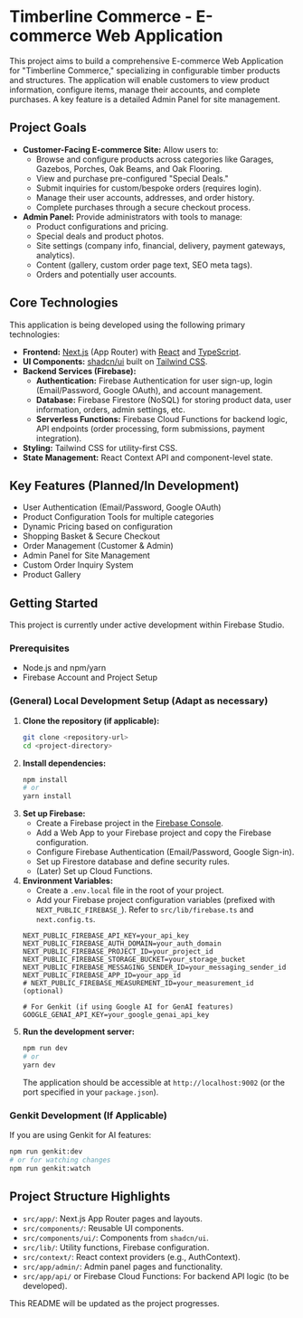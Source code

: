 # Timberline Commerce - E-commerce Web Application

This project aims to build a comprehensive E-commerce Web Application for "Timberline Commerce," specializing in configurable timber products and structures. The application will enable customers to view product information, configure items, manage their accounts, and complete purchases. A key feature is a detailed Admin Panel for site management.

## Project Goals

- **Customer-Facing E-commerce Site:** Allow users to:
    - Browse and configure products across categories like Garages, Gazebos, Porches, Oak Beams, and Oak Flooring.
    - View and purchase pre-configured "Special Deals."
    - Submit inquiries for custom/bespoke orders (requires login).
    - Manage their user accounts, addresses, and order history.
    - Complete purchases through a secure checkout process.
- **Admin Panel:** Provide administrators with tools to manage:
    - Product configurations and pricing.
    - Special deals and product photos.
    - Site settings (company info, financial, delivery, payment gateways, analytics).
    - Content (gallery, custom order page text, SEO meta tags).
    - Orders and potentially user accounts.

## Core Technologies

This application is being developed using the following primary technologies:

- **Frontend:** [Next.js](https://nextjs.org/) (App Router) with [React](https://reactjs.org/) and [TypeScript](https://www.typescriptlang.org/).
- **UI Components:** [shadcn/ui](https://ui.shadcn.com/) built on [Tailwind CSS](https://tailwindcss.com/).
- **Backend Services (Firebase):**
    - **Authentication:** Firebase Authentication for user sign-up, login (Email/Password, Google OAuth), and account management.
    - **Database:** Firebase Firestore (NoSQL) for storing product data, user information, orders, admin settings, etc.
    - **Serverless Functions:** Firebase Cloud Functions for backend logic, API endpoints (order processing, form submissions, payment integration).
- **Styling:** Tailwind CSS for utility-first CSS.
- **State Management:** React Context API and component-level state.

## Key Features (Planned/In Development)

- User Authentication (Email/Password, Google OAuth)
- Product Configuration Tools for multiple categories
- Dynamic Pricing based on configuration
- Shopping Basket & Secure Checkout
- Order Management (Customer & Admin)
- Admin Panel for Site Management
- Custom Order Inquiry System
- Product Gallery

## Getting Started

This project is currently under active development within Firebase Studio.

### Prerequisites

- Node.js and npm/yarn
- Firebase Account and Project Setup

### (General) Local Development Setup (Adapt as necessary)

1.  **Clone the repository (if applicable):**
    ```bash
    git clone <repository-url>
    cd <project-directory>
    ```
2.  **Install dependencies:**
    ```bash
    npm install
    # or
    yarn install
    ```
3.  **Set up Firebase:**
    - Create a Firebase project in the [Firebase Console](https://console.firebase.google.com/).
    - Add a Web App to your Firebase project and copy the Firebase configuration.
    - Configure Firebase Authentication (Email/Password, Google Sign-in).
    - Set up Firestore database and define security rules.
    - (Later) Set up Cloud Functions.
4.  **Environment Variables:**
    - Create a `.env.local` file in the root of your project.
    - Add your Firebase project configuration variables (prefixed with `NEXT_PUBLIC_FIREBASE_`). Refer to `src/lib/firebase.ts` and `next.config.ts`.
    ```env
    NEXT_PUBLIC_FIREBASE_API_KEY=your_api_key
    NEXT_PUBLIC_FIREBASE_AUTH_DOMAIN=your_auth_domain
    NEXT_PUBLIC_FIREBASE_PROJECT_ID=your_project_id
    NEXT_PUBLIC_FIREBASE_STORAGE_BUCKET=your_storage_bucket
    NEXT_PUBLIC_FIREBASE_MESSAGING_SENDER_ID=your_messaging_sender_id
    NEXT_PUBLIC_FIREBASE_APP_ID=your_app_id
    # NEXT_PUBLIC_FIREBASE_MEASUREMENT_ID=your_measurement_id (optional)

    # For Genkit (if using Google AI for GenAI features)
    GOOGLE_GENAI_API_KEY=your_google_genai_api_key
    ```
5.  **Run the development server:**
    ```bash
    npm run dev
    # or
    yarn dev
    ```
    The application should be accessible at `http://localhost:9002` (or the port specified in your `package.json`).

### Genkit Development (If Applicable)
If you are using Genkit for AI features:
```bash
npm run genkit:dev
# or for watching changes
npm run genkit:watch
```

## Project Structure Highlights

- `src/app/`: Next.js App Router pages and layouts.
- `src/components/`: Reusable UI components.
- `src/components/ui/`: Components from `shadcn/ui`.
- `src/lib/`: Utility functions, Firebase configuration.
- `src/context/`: React context providers (e.g., AuthContext).
- `src/app/admin/`: Admin panel pages and functionality.
- `src/app/api/` or Firebase Cloud Functions: For backend API logic (to be developed).

This README will be updated as the project progresses.
